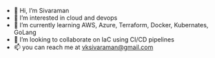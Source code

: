 - 👋 Hi, I’m Sivaraman
- 👀 I’m interested in  cloud and devops
- 🌱 I’m currently learning AWS, Azure, Terraform, Docker, Kubernates, GoLang
- 💞️ I’m looking to collaborate on IaC using CI/CD pipelines 
- 📫 you can reach me at vksivaraman@gmail.com

<!---
vksivaraman/vksivaraman is a ✨ special ✨ repository because its `README.md` (this file) appears on your GitHub profile.
You can click the Preview link to take a look at your changes.
--->
